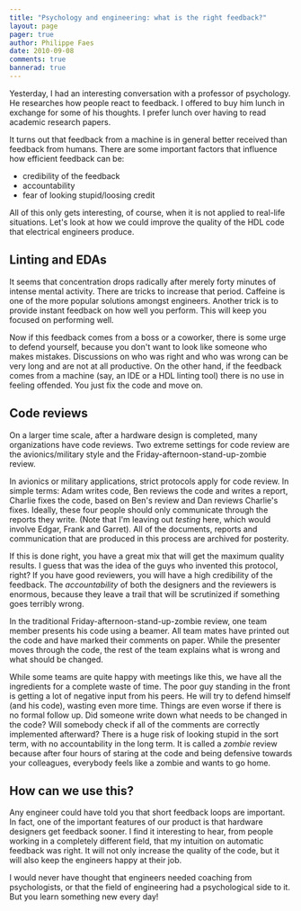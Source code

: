 ```yaml
---
title: "Psychology and engineering: what is the right feedback?"
layout: page 
pager: true
author: Philippe Faes
date: 2010-09-08
comments: true
bannerad: true
---
```


Yesterday, I had an interesting conversation with a professor of psychology. He researches how people react to feedback. I offered to buy him lunch in exchange for some of his thoughts. I prefer lunch over having to read academic research papers.

It turns out that feedback from a machine is in general better received than feedback from humans. There are some important factors that influence how efficient feedback can be:

<ul>
 <li> credibility of the feedback
 <li> accountability
 <li> fear of looking stupid/loosing credit
</ul>

All of this only gets interesting, of course, when it is not applied to real-life situations. Let's look at how we could improve the quality of the HDL code that electrical engineers produce.

## Linting and EDAs
It seems that concentration drops radically after merely forty minutes of intense mental activity. There are tricks to increase that period. Caffeine is one of the more popular solutions amongst engineers. Another trick is to provide instant feedback on how well you perform. This will keep you focused on performing well. 

Now if this feedback comes from a boss or a coworker, there is some urge to defend yourself, because you don't want to look like someone who makes mistakes. Discussions on who was right and who was wrong can be very long and are not at all productive. On the other hand, if the feedback comes from a machine (say, an IDE or a HDL linting tool) there is no use in feeling offended. You just fix the code and move on. 

## Code reviews
On a larger time scale, after a hardware design is completed, many organizations have code reviews. Two extreme settings for code review are the avionics/military style and the Friday-afternoon-stand-up-zombie review. 

In avionics or military applications, strict protocols apply for code review. In simple terms: Adam writes code, Ben reviews the code and writes a report, Charlie fixes the code, based on Ben's review and Dan reviews Charlie's fixes. Ideally, these four people should only communicate through the reports they write. (Note that I'm leaving out <em>testing</em> here, which would involve Edgar, Frank and Garret). All of the documents, reports and communication that are produced in this process are archived for posterity.

If this is done right, you have a great mix that will get the maximum quality results. I guess that was the idea of the guys who invented this protocol, right? If you have good reviewers, you will have a high credibility of the feedback. The <em>accountability</em> of both the designers and the reviewers is enormous, because they leave a trail that will be scrutinized if something goes terribly wrong. 

In the traditional Friday-afternoon-stand-up-zombie review, one team member presents his code using a beamer. All team mates have printed out the code and have marked their comments on paper. While the presenter moves through the code, the rest of the team explains what is wrong and what should be changed. 

While some teams are quite happy with meetings like this, we have all the ingredients for a complete waste of time. The poor guy standing in the front is getting a lot of negative input from his peers. He will try to defend himself (and his code), wasting even more time. Things are even worse if there is no formal follow up. Did someone write down what needs to be changed in the code? Will somebody check if all of the comments are correctly implemented afterward? There is a huge risk of looking stupid in the sort term, with no accountability in the long term. It is called a <em>zombie</em> review because after four hours of staring at the code and being defensive towards your colleagues, everybody feels like a zombie and wants to go home.

## How can we use this?
Any engineer could have told you that short feedback loops are important. In fact, one of the important features of our product is that hardware designers get feedback sooner. I find it interesting to hear, from people working in a completely different field, that my intuition on automatic feedback was right. It will not only increase the quality of the code, but it will also keep the engineers happy at their job.

I would never have thought that engineers needed coaching from psychologists, or that the field of engineering had a psychological side to it. But you learn something new every day!





